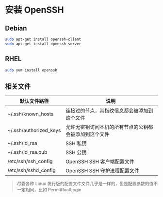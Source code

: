 # 安装 OpenSSH

## Debian

```sh
sudo apt-get install openssh-client
sudo apt-get install openssh-server
```

## RHEL

```bash
sudo yum install openssh
```

## 相关文件

| 默认文件路径           | 说明                                                   |
| ---------------------- | ------------------------------------------------------ |
| ~/.ssh/known_hosts     | 连接过的节点，其指纹信息都会被添加到这个文件           |
| ~/.ssh/authorized_keys | 允许无密钥访问本机的所有节点的公钥都会被添加到这个文件 |
| ~/.ssh/id_rsa          | SSH 私钥                                               |
| ~/.ssh/id_rsa.pub      | SSH 公钥                                               |
| /etc/ssh/ssh_config    | OpenSSH SSH 客户端配置文件                             |
| /etc/ssh/sshd_config   | OpenSSH SSH 守护进程配置文件                           |

> 尽管各种 Linux 发行版的配置文件文件几乎是一样的，但是配置参数的值不一定相同，比如 PermitRootLogin